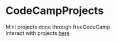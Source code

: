 # CodeCampProjects
Mini projects done through freeCodeCamp </br>
Interact with projects [here](https://codepen.io/charleszepp/)
